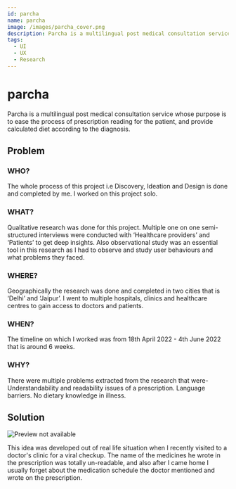 ```yaml
---
id: parcha
name: parcha
image: /images/parcha_cover.png
description: Parcha is a multilingual post medical consultation service.
tags: 
  - UI
  - UX
  - Research
---
```


# parcha

Parcha is a multilingual post medical consultation service whose 
purpose is to ease the process of prescription reading 
for the patient, and provide calculated diet according 
to the diagnosis.

## Problem

### WHO?

The whole process of this project i.e Discovery, Ideation and Design is done and completed by me. I worked on this project solo.

### WHAT?

Qualitative research was done for this project. Multiple one on one semi-structured interviews were conducted with ‘Healthcare providers’ and ‘Patients’ to get deep insights. Also observational study was an essential tool in this research as I had to observe and study user behaviours and what problems they faced.

### WHERE?

Geographically the research was done and completed in two cities that is ‘Delhi’ and ‘Jaipur’. I went to multiple hospitals, clinics and healthcare centres to gain access to doctors and patients.

### WHEN?

The timeline on which I worked was from 18th April 2022 - 4th June 2022 that is around 6 weeks.

### WHY?

There were multiple problems extracted from the research that were-
Understandability and readability issues of a prescription.
Language barriers.
No dietary knowledge in illness.

## Solution

![Preview not available](initialscreens.png)


This idea was developed out of real life situation when I recently visited to a doctor's clinic for a viral checkup. The name of the medicines he wrote in the prescription was totally un-readable, and also after I came home I usually forget about the medication schedule the doctor mentioned and wrote on the prescription.
